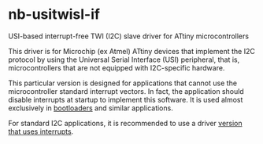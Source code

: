 # nb-usitwisl-if
USI-based interrupt-free TWI (I2C) slave driver for ATtiny microcontrollers

This driver is for Microchip (ex Atmel) ATtiny devices that implement the I2C protocol by using the Universal Serial Interface (USI) peripheral, that is, microcontrollers that are not equipped with I2C-specific hardware.

This particular version is designed for applications that cannot use the microcontroller standard interrupt vectors. In fact, the application should disable interrupts at startup to implement this software. It is used almost exclusively in  [bootloaders](https://github.com/casanovg/timonel) and similar applications.

For standard I2C applications, it is recommended to use a driver [version that uses interrupts](https://github.com/casanovg/nb-usitwisl).
